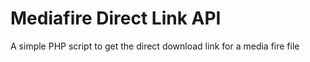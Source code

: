 # Mediafire Direct Link API
 A simple PHP script to get the direct download link for a media fire file
